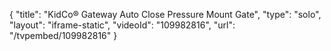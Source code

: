 {
    "title": "KidCo&reg; Gateway Auto Close Pressure Mount Gate",
    "type": "solo",
    "layout": "iframe-static",
    "videoId": "109982816",
    "url": "\/tvpembed\/109982816"
}
